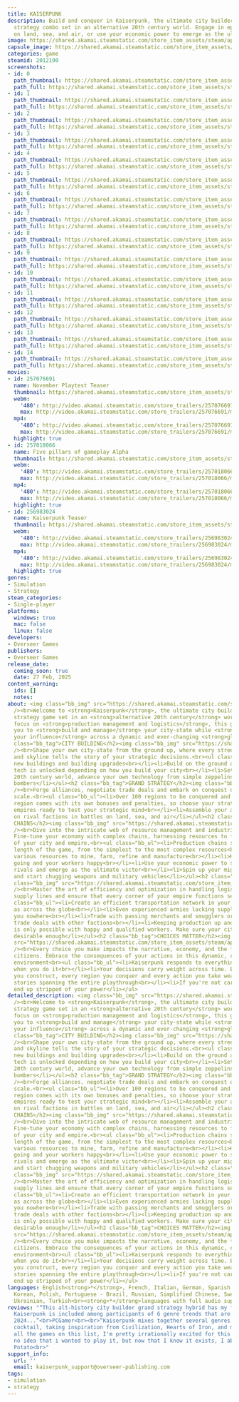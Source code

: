 ```yaml
---
title: KAISERPUNK
description: Build and conquer in Kaiserpunk, the ultimate city builder and grand
  strategy combo set in an alternative 20th century world. Engage in epic battles
  on land, sea, and air, or use your economic power to emerge as the ultimate victor.
image: https://shared.akamai.steamstatic.com/store_item_assets/steam/apps/2012190/header.jpg?t=1732638083
capsule_image: https://shared.akamai.steamstatic.com/store_item_assets/steam/apps/2012190/fea7cd09f1985c1637b2af516e85cdef4630c8fb/capsule_231x87.jpg?t=1732638083
categories: game
steamid: 2012190
screenshots:
- id: 0
  path_thumbnail: https://shared.akamai.steamstatic.com/store_item_assets/steam/apps/2012190/ss_4dd4244ef4b3a49fabcfafd4f0593cfea3ca353d.600x338.jpg?t=1732638083
  path_full: https://shared.akamai.steamstatic.com/store_item_assets/steam/apps/2012190/ss_4dd4244ef4b3a49fabcfafd4f0593cfea3ca353d.1920x1080.jpg?t=1732638083
- id: 1
  path_thumbnail: https://shared.akamai.steamstatic.com/store_item_assets/steam/apps/2012190/ss_c79eff4882655e31bd4b8b57e4035928456a323c.600x338.jpg?t=1732638083
  path_full: https://shared.akamai.steamstatic.com/store_item_assets/steam/apps/2012190/ss_c79eff4882655e31bd4b8b57e4035928456a323c.1920x1080.jpg?t=1732638083
- id: 2
  path_thumbnail: https://shared.akamai.steamstatic.com/store_item_assets/steam/apps/2012190/ss_eb4cc07c7f9bf7b2941f0b5380a57260f8e56b97.600x338.jpg?t=1732638083
  path_full: https://shared.akamai.steamstatic.com/store_item_assets/steam/apps/2012190/ss_eb4cc07c7f9bf7b2941f0b5380a57260f8e56b97.1920x1080.jpg?t=1732638083
- id: 3
  path_thumbnail: https://shared.akamai.steamstatic.com/store_item_assets/steam/apps/2012190/ss_13a1d79789b40254ecb1250e783681b777e20210.600x338.jpg?t=1732638083
  path_full: https://shared.akamai.steamstatic.com/store_item_assets/steam/apps/2012190/ss_13a1d79789b40254ecb1250e783681b777e20210.1920x1080.jpg?t=1732638083
- id: 4
  path_thumbnail: https://shared.akamai.steamstatic.com/store_item_assets/steam/apps/2012190/ss_0b7867ac92e5d0069efc153ac5c54e6cbc194135.600x338.jpg?t=1732638083
  path_full: https://shared.akamai.steamstatic.com/store_item_assets/steam/apps/2012190/ss_0b7867ac92e5d0069efc153ac5c54e6cbc194135.1920x1080.jpg?t=1732638083
- id: 5
  path_thumbnail: https://shared.akamai.steamstatic.com/store_item_assets/steam/apps/2012190/ss_db54e7815bcf91b025eb2b2243df0468d910c979.600x338.jpg?t=1732638083
  path_full: https://shared.akamai.steamstatic.com/store_item_assets/steam/apps/2012190/ss_db54e7815bcf91b025eb2b2243df0468d910c979.1920x1080.jpg?t=1732638083
- id: 6
  path_thumbnail: https://shared.akamai.steamstatic.com/store_item_assets/steam/apps/2012190/ss_dd26ae38d145b0b1ff62fa50833122081f2faecc.600x338.jpg?t=1732638083
  path_full: https://shared.akamai.steamstatic.com/store_item_assets/steam/apps/2012190/ss_dd26ae38d145b0b1ff62fa50833122081f2faecc.1920x1080.jpg?t=1732638083
- id: 7
  path_thumbnail: https://shared.akamai.steamstatic.com/store_item_assets/steam/apps/2012190/ss_94012fb7dbe185ddd9c3c26dc160ee7451d5c647.600x338.jpg?t=1732638083
  path_full: https://shared.akamai.steamstatic.com/store_item_assets/steam/apps/2012190/ss_94012fb7dbe185ddd9c3c26dc160ee7451d5c647.1920x1080.jpg?t=1732638083
- id: 8
  path_thumbnail: https://shared.akamai.steamstatic.com/store_item_assets/steam/apps/2012190/ss_71bbbef16ea15dec681de8316205fb42ffb0e382.600x338.jpg?t=1732638083
  path_full: https://shared.akamai.steamstatic.com/store_item_assets/steam/apps/2012190/ss_71bbbef16ea15dec681de8316205fb42ffb0e382.1920x1080.jpg?t=1732638083
- id: 9
  path_thumbnail: https://shared.akamai.steamstatic.com/store_item_assets/steam/apps/2012190/ss_bc333f8ea38fa86bf155e6d4f9a4c6beac72153d.600x338.jpg?t=1732638083
  path_full: https://shared.akamai.steamstatic.com/store_item_assets/steam/apps/2012190/ss_bc333f8ea38fa86bf155e6d4f9a4c6beac72153d.1920x1080.jpg?t=1732638083
- id: 10
  path_thumbnail: https://shared.akamai.steamstatic.com/store_item_assets/steam/apps/2012190/ss_168058e8d4524358f48508701968e6aad1db96fe.600x338.jpg?t=1732638083
  path_full: https://shared.akamai.steamstatic.com/store_item_assets/steam/apps/2012190/ss_168058e8d4524358f48508701968e6aad1db96fe.1920x1080.jpg?t=1732638083
- id: 11
  path_thumbnail: https://shared.akamai.steamstatic.com/store_item_assets/steam/apps/2012190/ss_1544f76618f295a477b843f5a9304f8ad7f7667b.600x338.jpg?t=1732638083
  path_full: https://shared.akamai.steamstatic.com/store_item_assets/steam/apps/2012190/ss_1544f76618f295a477b843f5a9304f8ad7f7667b.1920x1080.jpg?t=1732638083
- id: 12
  path_thumbnail: https://shared.akamai.steamstatic.com/store_item_assets/steam/apps/2012190/ss_4121ce31234a155c97398bb781a4171c9a9b4a1d.600x338.jpg?t=1732638083
  path_full: https://shared.akamai.steamstatic.com/store_item_assets/steam/apps/2012190/ss_4121ce31234a155c97398bb781a4171c9a9b4a1d.1920x1080.jpg?t=1732638083
- id: 13
  path_thumbnail: https://shared.akamai.steamstatic.com/store_item_assets/steam/apps/2012190/ss_8b75fa656b53b99abe8cbe8bb33f26310ebf2703.600x338.jpg?t=1732638083
  path_full: https://shared.akamai.steamstatic.com/store_item_assets/steam/apps/2012190/ss_8b75fa656b53b99abe8cbe8bb33f26310ebf2703.1920x1080.jpg?t=1732638083
- id: 14
  path_thumbnail: https://shared.akamai.steamstatic.com/store_item_assets/steam/apps/2012190/ss_de1acf307cc63fd2ebb6c4b7d6ca9364dfc66eaa.600x338.jpg?t=1732638083
  path_full: https://shared.akamai.steamstatic.com/store_item_assets/steam/apps/2012190/ss_de1acf307cc63fd2ebb6c4b7d6ca9364dfc66eaa.1920x1080.jpg?t=1732638083
movies:
- id: 257076691
  name: November Playtest Teaser
  thumbnail: https://shared.akamai.steamstatic.com/store_item_assets/steam/apps/257076691/2580ba814106a174facd6b464bcb7d67fcf3aea8/movie_600x337.jpg?t=1732614835
  webm:
    '480': http://video.akamai.steamstatic.com/store_trailers/257076691/movie480_vp9.webm?t=1732614835
    max: http://video.akamai.steamstatic.com/store_trailers/257076691/movie_max_vp9.webm?t=1732614835
  mp4:
    '480': http://video.akamai.steamstatic.com/store_trailers/257076691/movie480.mp4?t=1732614835
    max: http://video.akamai.steamstatic.com/store_trailers/257076691/movie_max.mp4?t=1732614835
  highlight: true
- id: 257018066
  name: Five pillars of gameplay Alpha
  thumbnail: https://shared.akamai.steamstatic.com/store_item_assets/steam/apps/257018066/movie.293x165.jpg?t=1713902578
  webm:
    '480': http://video.akamai.steamstatic.com/store_trailers/257018066/movie480_vp9.webm?t=1713902578
    max: http://video.akamai.steamstatic.com/store_trailers/257018066/movie_max_vp9.webm?t=1713902578
  mp4:
    '480': http://video.akamai.steamstatic.com/store_trailers/257018066/movie480.mp4?t=1713902578
    max: http://video.akamai.steamstatic.com/store_trailers/257018066/movie_max.mp4?t=1713902578
  highlight: true
- id: 256983024
  name: Kaiserpunk Teaser
  thumbnail: https://shared.akamai.steamstatic.com/store_item_assets/steam/apps/256983024/movie.293x165.jpg?t=1700147186
  webm:
    '480': http://video.akamai.steamstatic.com/store_trailers/256983024/movie480_vp9.webm?t=1700147186
    max: http://video.akamai.steamstatic.com/store_trailers/256983024/movie_max_vp9.webm?t=1700147186
  mp4:
    '480': http://video.akamai.steamstatic.com/store_trailers/256983024/movie480.mp4?t=1700147186
    max: http://video.akamai.steamstatic.com/store_trailers/256983024/movie_max.mp4?t=1700147186
  highlight: true
genres:
- Simulation
- Strategy
steam_categories:
- Single-player
platforms:
  windows: true
  mac: false
  linux: false
developers:
- Overseer Games
publishers:
- Overseer Games
release_date:
  coming_soon: true
  date: 27 Feb, 2025
content_warning:
  ids: []
  notes:
about: <img class="bb_img" src="https://shared.akamai.steamstatic.com/store_item_assets/steam/apps/2012190/extras/KaiserPunk_Starter.gif?t=1732638083"
  /><br>Welcome to <strong>Kaiserpunk</strong>, the ultimate city builder and grand
  strategy game set in an <strong>alternative 20th century</strong> world. With a
  focus on <strong>production management and logistics</strong>, this game challenges
  you to <strong>build and manage</strong> your city-state while <strong>expanding
  your influence</strong> across a dynamic and ever-changing <strong>global map</strong>.<h2
  class="bb_tag">CITY BUILDING</h2><img class="bb_img" src="https://shared.akamai.steamstatic.com/store_item_assets/steam/apps/2012190/extras/KaiserPunk_CityBuilder.gif?t=1732638083"
  /><br>Shape your own city-state from the ground up, where every street, factory
  and skyline tells the story of your strategic decisions.<br><ul class="bb_ul"><li>Unlock
  new buildings and building upgrades<br></li><li>Build on the ground and on water<br></li><li>New
  tech is unlocked depending on how you build your city<br></li><li>Set in an alternative
  20th century world, advance your own technology from simple zeppelins to mighty
  bombers</li></ul><h2 class="bb_tag">GRAND STRATEGY</h2><img class="bb_img" src="https://shared.akamai.steamstatic.com/store_item_assets/steam/apps/2012190/extras/KaiserPunk_GrandStrategy.gif?t=1732638083"
  /><br>Forge alliances, negotiate trade deals and embark on conquest of a global
  scale.<br><ul class="bb_ul"><li>Over 100 regions to be conquered and exploited<br></li><li>Each
  region comes with its own bonuses and penalties, so choose your strategies carefully.<br></li><li>AI
  empires ready to test your strategic mind<br></li><li>Assemble your armies and take
  on rival factions in battles on land, sea, and air</li></ul><h2 class="bb_tag">PRODUCTION
  CHAINS</h2><img class="bb_img" src="https://shared.akamai.steamstatic.com/store_item_assets/steam/apps/2012190/extras/KaiserPunk_Production.gif?t=1732638083"
  /><br>Dive into the intricate web of resource management and industrial production.
  Fine-tune your economy with complex chains, harnessing resources to fuel the growth
  of your city and empire.<br><ul class="bb_ul"><li>Production chains spanning the
  length of the game, from the simplest to the most complex resources<br></li><li>100
  various resources to mine, farm, refine and manufacture<br></li><li>Keep the production
  going and your workers happy<br></li><li>Use your economic power to subdue your
  rivals and emerge as the ultimate victor<br></li><li>Spin up your mighty war machine
  and start chugging weapons and military vehicles</li></ul><h2 class="bb_tag">LOGISTICS</h2><img
  class="bb_img" src="https://shared.akamai.steamstatic.com/store_item_assets/steam/apps/2012190/extras/KaiserPunk_Logistics.gif?t=1732638083"
  /><br>Master the art of efficiency and optimization in handling logistics. Streamline
  supply lines and ensure that every corner of your empire functions seamlessly.<br><ul
  class="bb_ul"><li>Create an efficient transportation network in your city as well
  as across the globe<br></li><li>Even experienced armies lacking supplies will get
  you nowhere<br></li><li>Trade with passing merchants and smugglers or sign large-volume
  trade deals with other factions<br></li><li>Keeping production up and running smoothly
  is only possible with happy and qualified workers. Make sure your city-state is
  desirable enough</li></ul><h2 class="bb_tag">CHOICES MATTER</h2><img class="bb_img"
  src="https://shared.akamai.steamstatic.com/store_item_assets/steam/apps/2012190/extras/KaiserPunk_ChoicesMatter.gif?t=1732638083"
  /><br>Every choice you make impacts the narrative, economy, and the fate of your
  citizens. Embrace the consequences of your actions in this dynamic, choice-driven
  environment<br><ul class="bb_ul"><li>Kaiserpunk responds to everything you do, and
  when you do it<br></li><li>Your decisions carry weight across time. Every building
  you construct, every region you conquer and every action you take weave dynamic
  stories spanning the entire playthrough<br></li><li>If you're not careful, you might
  end up stripped of your power</li></ul>
detailed_description: <img class="bb_img" src="https://shared.akamai.steamstatic.com/store_item_assets/steam/apps/2012190/extras/KaiserPunk_Starter.gif?t=1732638083"
  /><br>Welcome to <strong>Kaiserpunk</strong>, the ultimate city builder and grand
  strategy game set in an <strong>alternative 20th century</strong> world. With a
  focus on <strong>production management and logistics</strong>, this game challenges
  you to <strong>build and manage</strong> your city-state while <strong>expanding
  your influence</strong> across a dynamic and ever-changing <strong>global map</strong>.<h2
  class="bb_tag">CITY BUILDING</h2><img class="bb_img" src="https://shared.akamai.steamstatic.com/store_item_assets/steam/apps/2012190/extras/KaiserPunk_CityBuilder.gif?t=1732638083"
  /><br>Shape your own city-state from the ground up, where every street, factory
  and skyline tells the story of your strategic decisions.<br><ul class="bb_ul"><li>Unlock
  new buildings and building upgrades<br></li><li>Build on the ground and on water<br></li><li>New
  tech is unlocked depending on how you build your city<br></li><li>Set in an alternative
  20th century world, advance your own technology from simple zeppelins to mighty
  bombers</li></ul><h2 class="bb_tag">GRAND STRATEGY</h2><img class="bb_img" src="https://shared.akamai.steamstatic.com/store_item_assets/steam/apps/2012190/extras/KaiserPunk_GrandStrategy.gif?t=1732638083"
  /><br>Forge alliances, negotiate trade deals and embark on conquest of a global
  scale.<br><ul class="bb_ul"><li>Over 100 regions to be conquered and exploited<br></li><li>Each
  region comes with its own bonuses and penalties, so choose your strategies carefully.<br></li><li>AI
  empires ready to test your strategic mind<br></li><li>Assemble your armies and take
  on rival factions in battles on land, sea, and air</li></ul><h2 class="bb_tag">PRODUCTION
  CHAINS</h2><img class="bb_img" src="https://shared.akamai.steamstatic.com/store_item_assets/steam/apps/2012190/extras/KaiserPunk_Production.gif?t=1732638083"
  /><br>Dive into the intricate web of resource management and industrial production.
  Fine-tune your economy with complex chains, harnessing resources to fuel the growth
  of your city and empire.<br><ul class="bb_ul"><li>Production chains spanning the
  length of the game, from the simplest to the most complex resources<br></li><li>100
  various resources to mine, farm, refine and manufacture<br></li><li>Keep the production
  going and your workers happy<br></li><li>Use your economic power to subdue your
  rivals and emerge as the ultimate victor<br></li><li>Spin up your mighty war machine
  and start chugging weapons and military vehicles</li></ul><h2 class="bb_tag">LOGISTICS</h2><img
  class="bb_img" src="https://shared.akamai.steamstatic.com/store_item_assets/steam/apps/2012190/extras/KaiserPunk_Logistics.gif?t=1732638083"
  /><br>Master the art of efficiency and optimization in handling logistics. Streamline
  supply lines and ensure that every corner of your empire functions seamlessly.<br><ul
  class="bb_ul"><li>Create an efficient transportation network in your city as well
  as across the globe<br></li><li>Even experienced armies lacking supplies will get
  you nowhere<br></li><li>Trade with passing merchants and smugglers or sign large-volume
  trade deals with other factions<br></li><li>Keeping production up and running smoothly
  is only possible with happy and qualified workers. Make sure your city-state is
  desirable enough</li></ul><h2 class="bb_tag">CHOICES MATTER</h2><img class="bb_img"
  src="https://shared.akamai.steamstatic.com/store_item_assets/steam/apps/2012190/extras/KaiserPunk_ChoicesMatter.gif?t=1732638083"
  /><br>Every choice you make impacts the narrative, economy, and the fate of your
  citizens. Embrace the consequences of your actions in this dynamic, choice-driven
  environment<br><ul class="bb_ul"><li>Kaiserpunk responds to everything you do, and
  when you do it<br></li><li>Your decisions carry weight across time. Every building
  you construct, every region you conquer and every action you take weave dynamic
  stories spanning the entire playthrough<br></li><li>If you're not careful, you might
  end up stripped of your power</li></ul>
languages: English<strong>*</strong>, French, Italian, German, Spanish - Spain, Japanese,
  Korean, Polish, Portuguese - Brazil, Russian, Simplified Chinese, Swedish, Thai,
  Ukrainian, Turkish<br><strong>*</strong>languages with full audio support
reviews: "“This alt-history city builder grand strategy hybrid has my full attention..
  Kaiserpunk is included among participants of 6 genre trends that are going to define
  2024...”<br>PCGamer<br><br>“Kaiserpunk mixes together several genres into a delicious
  cocktail, taking inspiration from Civilization, Hearts of Iron, and much more.”<br>PCGamesN<br><br>“Of
  all the games on this list, I'm pretty irrationally excited for this one. I had
  no idea that i wanted to play it, but now that I know it exists, I absolutely do!”<br>Orbital
  Potato<br>"
support_info:
  url: ''
  email: kaiserpunk_support@overseer-publishing.com
tags:
- simulation
- strategy
---
```


